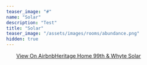 ```yaml
---
teaser_image: "#"
name: "Solar"
description: "Test"
title: "Solar"
teaser_image: "/assets/images/rooms/abundance.png"
hidden: true
---
```


<div class="airbnb-embed-frame" data-id="1614462" data-view="home" style="width:450px;height:300px;margin:auto"><a href="https://www.airbnb.ca/rooms/1614462?s=51">View On Airbnb</a><a href="https://www.airbnb.ca/rooms/1614462?s=51" rel="nofollow">Heritage Home 99th &amp; Whyte Solar</a><script async="" src="https://www.airbnb.ca/embeddable/airbnb_jssdk"></script></div>

